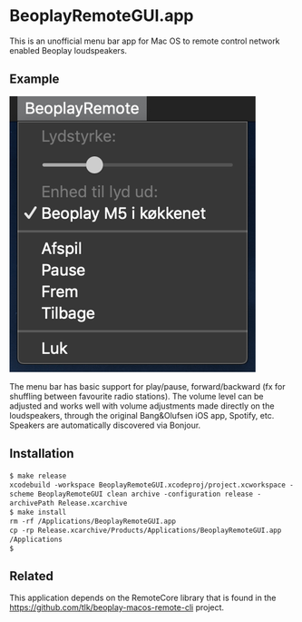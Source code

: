 # BeoplayRemoteGUI.app

This is an unofficial menu bar app for Mac OS to remote control network enabled Beoplay loudspeakers.

## Example

![Screenshot](./screenshot.png)

The menu bar has basic support for play/pause, forward/backward (fx for shuffling between favourite radio stations). The volume level can be adjusted and works well with volume adjustments made directly on the loudspeakers, through the original Bang&Olufsen iOS app, Spotify, etc. Speakers are automatically discovered via Bonjour.

## Installation
```
$ make release
xcodebuild -workspace BeoplayRemoteGUI.xcodeproj/project.xcworkspace -scheme BeoplayRemoteGUI clean archive -configuration release -archivePath Release.xcarchive
$ make install
rm -rf /Applications/BeoplayRemoteGUI.app
cp -rp Release.xcarchive/Products/Applications/BeoplayRemoteGUI.app /Applications
$
```

## Related
This application depends on the RemoteCore library that is found in the https://github.com/tlk/beoplay-macos-remote-cli project.
